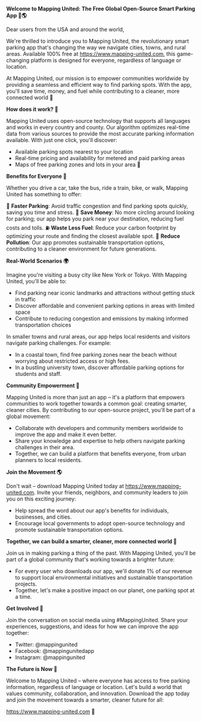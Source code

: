 **Welcome to Mapping United: The Free Global Open-Source Smart Parking App 🚗🌎**

Dear users from the USA and around the world,

We're thrilled to introduce you to Mapping United, the revolutionary smart parking app that's changing the way we navigate cities, towns, and rural areas. Available 100% free at https://www.mapping-united.com, this game-changing platform is designed for everyone, regardless of language or location.

At Mapping United, our mission is to empower communities worldwide by providing a seamless and efficient way to find parking spots. With the app, you'll save time, money, and fuel while contributing to a cleaner, more connected world 🌟

**How does it work? 🤔**

Mapping United uses open-source technology that supports all languages and works in every country and county. Our algorithm optimizes real-time data from various sources to provide the most accurate parking information available. With just one click, you'll discover:

* Available parking spots nearest to your location
* Real-time pricing and availability for metered and paid parking areas
* Maps of free parking zones and lots in your area 📍

**Benefits for Everyone 🌈**

Whether you drive a car, take the bus, ride a train, bike, or walk, Mapping United has something to offer:

🚗 **Faster Parking**: Avoid traffic congestion and find parking spots quickly, saving you time and stress.
💸 **Save Money**: No more circling around looking for parking; our app helps you park near your destination, reducing fuel costs and tolls.
⛽️ **Waste Less Fuel**: Reduce your carbon footprint by optimizing your route and finding the closest available spot.
🌿 **Reduce Pollution**: Our app promotes sustainable transportation options, contributing to a cleaner environment for future generations.

**Real-World Scenarios 🌍**

Imagine you're visiting a busy city like New York or Tokyo. With Mapping United, you'll be able to:

* Find parking near iconic landmarks and attractions without getting stuck in traffic
* Discover affordable and convenient parking options in areas with limited space
* Contribute to reducing congestion and emissions by making informed transportation choices

In smaller towns and rural areas, our app helps local residents and visitors navigate parking challenges. For example:

* In a coastal town, find free parking zones near the beach without worrying about restricted access or high fees.
* In a bustling university town, discover affordable parking options for students and staff.

**Community Empowerment 🌟**

Mapping United is more than just an app – it's a platform that empowers communities to work together towards a common goal: creating smarter, cleaner cities. By contributing to our open-source project, you'll be part of a global movement:

* Collaborate with developers and community members worldwide to improve the app and make it even better.
* Share your knowledge and expertise to help others navigate parking challenges in their area.
* Together, we can build a platform that benefits everyone, from urban planners to local residents.

**Join the Movement 🌎**

Don't wait – download Mapping United today at https://www.mapping-united.com. Invite your friends, neighbors, and community leaders to join you on this exciting journey:

* Help spread the word about our app's benefits for individuals, businesses, and cities.
* Encourage local governments to adopt open-source technology and promote sustainable transportation options.

**Together, we can build a smarter, cleaner, more connected world 🌟**

Join us in making parking a thing of the past. With Mapping United, you'll be part of a global community that's working towards a brighter future:

* For every user who downloads our app, we'll donate 1% of our revenue to support local environmental initiatives and sustainable transportation projects.
* Together, let's make a positive impact on our planet, one parking spot at a time.

**Get Involved 🎉**

Join the conversation on social media using #MappingUnited. Share your experiences, suggestions, and ideas for how we can improve the app together:

* Twitter: @mappingunited
* Facebook: @mappingunitedapp
* Instagram: @mappingunited

**The Future is Now 🚀**

Welcome to Mapping United – where everyone has access to free parking information, regardless of language or location. Let's build a world that values community, collaboration, and innovation. Download the app today and join the movement towards a smarter, cleaner future for all:

https://www.mapping-united.com 📲
